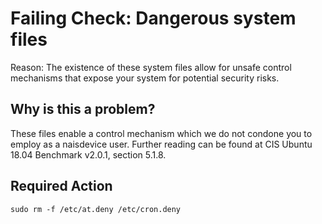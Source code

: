 # Failing Check: Dangerous system files
Reason: The existence of these system files allow for unsafe control mechanisms that expose your system for potential security risks.

## Why is this a problem?
These files enable a control mechanism which we do not condone you to employ as a naisdevice user.
Further reading can be found at CIS Ubuntu 18.04 Benchmark v2.0.1, section 5.1.8.

## Required Action
`sudo rm -f /etc/at.deny /etc/cron.deny`
